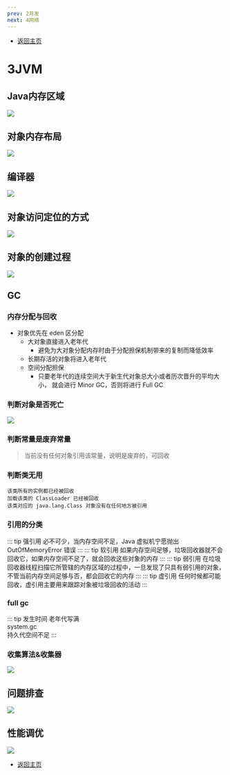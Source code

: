 ```yaml
---
prev: 2并发
next: 4网络
---
```

* [返回主页](../home.md)
# 3JVM
## Java内存区域
![](../../picture/1/3Java内存区域.png)

## 对象内存布局
![](../../picture/1/3对象内存布局.png)

## 编译器
![](../../picture/1/3编译器.png)

## 对象访问定位的方式
![](../../picture/1/3对象访问定位的方式.png)

## 对象的创建过程
![](../../picture/1/3对象的创建过程.png)

## GC
### 内存分配与回收
+ 对象优先在 eden 区分配
	+ 大对象直接进入老年代
		+ 避免为大对象分配内存时由于分配担保机制带来的复制而降低效率
	+ 长期存活的对象将进入老年代
	+ 空间分配担保
		+ 只要老年代的连续空间大于新生代对象总大小或者历次晋升的平均大小， 就会进行 Minor GC，否则将进行 Full GC
### 判断对象是否死亡
![](../../picture/1/3判断对象是否死亡.png)
### 判断常量是废弃常量
> 当前没有任何对象引用该常量，说明是废弃的，可回收

### 判断类无用
```text
该类所有的实例都已经被回收
加载该类的 ClassLoader 已经被回收
该类对应的 java.lang.Class 对象没有在任何地方被引用
```

### 引用的分类
::: tip 强引用
必不可少，当内存空间不足，Java 虚拟机宁愿抛出 OutOfMemoryError 错误
:::
::: tip 软引用
如果内存空间足够，垃圾回收器就不会回收它，如果内存空间不足了，就会回收这些对象的内存
:::
::: tip 弱引用
在垃圾回收器线程扫描它所管辖的内存区域的过程中，一旦发现了只具有弱引用的对象，不管当前内存空间足够与否，都会回收它的内存
:::
::: tip 虚引用
任何时候都可能回收，虚引用主要用来跟踪对象被垃圾回收的活动
:::

### full gc
::: tip 发生时间
老年代写满<br>
system.gc<br>
持久代空间不足
:::

### 收集算法&收集器
![](../../picture/1/3GC.png)

## 问题排查
![](../../picture/1/3问题排查.png)

## 性能调优
![](../../picture/1/3性能调优.png)


* [返回主页](../home.md)
